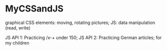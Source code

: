 # MyCSSandJS
graphical CSS elements: moving, rotating pictures;
JS: data manipulation (read, write)

JS API 1: Practicing /x-+ under 150;
JS API 2: Practicing German articles;
for my children
